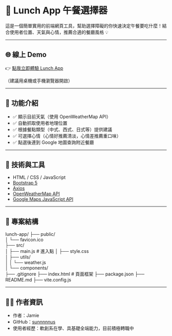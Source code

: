 # 🥡 Lunch App 午餐選擇器

這是一個簡單實用的前端網頁工具，幫助選擇障礙的你快速決定午餐要吃什麼！結合使用者位置、天氣與心情，推薦合適的餐廳風格 💡

---

## 🌐 線上 Demo

👉 [點我立即體驗 Lunch App](https://lunch-app-eight.vercel.app/)

（建議用桌機或手機瀏覽器開啟）

---

## 🚀 功能介紹

- ✅ 顯示目前天氣（使用 OpenWeatherMap API）
- ✅ 自動抓取使用者地理位置
- ✅ 根據餐點類型（中式、西式、日式等）提供建議
- ✅ 可選擇心情（心情好推薦清淡，心情差推薦重口味）
- ✅ 點選後連到 Google 地圖查詢附近餐廳

---

## 🔧 技術與工具

- HTML / CSS / JavaScript
- [Bootstrap 5](https://getbootstrap.com/)
- [Axios](https://axios-http.com/)
- [OpenWeatherMap API](https://openweathermap.org/api)
- [Google Maps JavaScript API](https://developers.google.com/maps/documentation/javascript)

---

## 📁 專案結構

lunch-app/
├── public/                     
│   └── favicon.ico            
├── src/                      
│   ├── main.js                 # 進入點
│   ├── style.css               
│   ├── utils/                  
│   │   └── weather.js          
│   └── components/            
├── .gitignore
├── index.html                  # 頁面框架
├── package.json
├── README.md
├── vite.config.js


---


## 🙋‍♀️ 作者資訊

- 作者：Jamie
- GitHub：[sunnnnnus](https://github.com/sunnnnnus)
- 使用者經歷：軟創系在學、具基礎全端能力，目前積極轉職中

